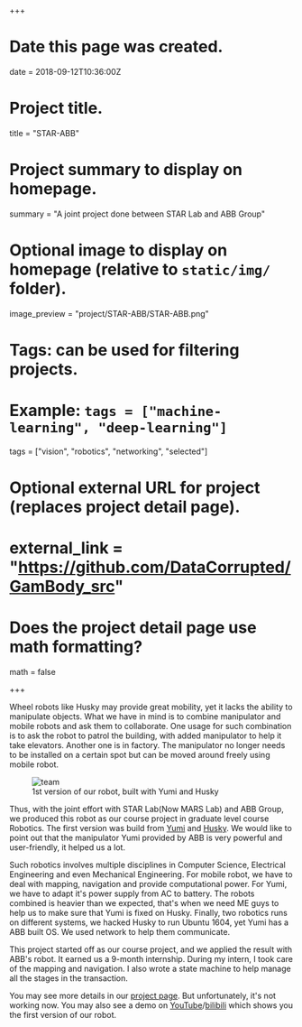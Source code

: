 +++
# Date this page was created.
date = 2018-09-12T10:36:00Z

# Project title.
title = "STAR-ABB"

# Project summary to display on homepage.
summary = "A joint project done between STAR Lab and ABB Group"

# Optional image to display on homepage (relative to `static/img/` folder).
image_preview = "project/STAR-ABB/STAR-ABB.png"

# Tags: can be used for filtering projects.
# Example: `tags = ["machine-learning", "deep-learning"]`
tags = ["vision", "robotics", "networking", "selected"]

# Optional external URL for project (replaces project detail page).
# external_link = "https://github.com/DataCorrupted/GamBody_src"

# Does the project detail page use math formatting?
math = false

+++

Wheel robots like Husky may provide great mobility, yet it lacks the ability to manipulate objects. What we have in mind is to combine manipulator and mobile robots and ask them to collaborate. One usage for such combination is to ask the robot to patrol the building, with added manipulator to help it take elevators. Another one is in factory. The manipulator no longer needs to be installed on a certain spot but can be moved around freely using mobile robot.

<figure>
  <img src="/img/project/STAR-ABB/STAR-ABB.png" alt="team"/>
  <figcaption>1st version of our robot, built with Yumi and Husky</figcaption>
</figure>

Thus, with the joint effort with STAR Lab(Now MARS Lab) and ABB Group, we produced this robot as our course project in graduate level course Robotics. The first version was build from [Yumi](https://new.abb.com/products/robotics/industrial-robots/yumi) and [Husky](https://www.clearpathrobotics.com/husky-unmanned-ground-vehicle-robot/). We would like to point out that the manipulator Yumi provided by ABB is very powerful and user-friendly, it helped us a lot.

Such robotics involves multiple disciplines in Computer Science, Electrical Engineering and even Mechanical Engineering. For mobile robot, we have to deal with mapping, navigation and provide computational power. For Yumi, we have to adapt it's power supply from AC to battery. The robots combined is heavier than we expected, that's when we need ME guys to help us to make sure that Yumi is fixed on Husky. Finally, two robotics runs on different systems, we hacked Husky to run Ubuntu 1604, yet Yumi has a ABB built OS. We used network to help them communicate.

This project started off as our course project, and we applied the result with ABB's robot. It earned us a 9-month internship. During my intern, I took care of the mapping and navigation. I also wrote a state machine to help manage all the stages in the transaction.

You may see more details in our [project page](robotics.shanghaitech.edu.cn). But unfortunately, it's not working now. You may also see a demo on [YouTube](https://www.youtube.com/watch?v=QTBZvm4LgKQ)/[bilibili](https://www.bilibili.com/video/av25993612?from=search&seid=14391233130440824408) which shows you the first version of our robot. 
